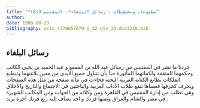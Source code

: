 ```yaml
---
title: "*مطبوعات ومخطوطات : رسائل البلغاء*. المقتبس 3(8)"
author: 
date: 1908-08-29
bibliography: oclc_4770057679-i_32-div_33.d1e3228.bib
---
```




##  رسائل البلغاء 


 جردنا ما نشر في  المقتبس  من رسائل  عبد الله  بن المقفع  و  عبد الحميد بن يحيى الكاتب  وحكمهما المثقفة ولكماتهما المأثورة حباً بأن تتناول جميع الأيدي من معين بلاغتهما وتنطبع الملكات بطابع الكتابة العربية البحتة فجاءت في  مائة  صفحة  من مثل هذه الصفحات وبحرف كحرفها فعساها تنفع طلاب الآداب العربية والباحثين في الاجتماع والتاريخ والأخلاق وهي تطلب من  إدارة المقتبس  في  القاهرة  ومن وكلائه من الجهات ومن المكاتب الشهيرة في مصر والشام والعراق وثمنها فرنك و  احد  يضاف إليه ربع فرنك أجرة بريد  . 
